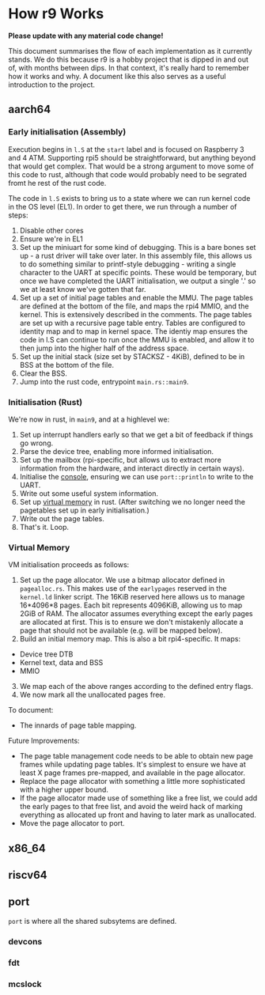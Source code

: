 # How r9 Works

**Please update with any material code change!**

This document summarises the flow of each implementation as it currently stands.  We do this because r9 is a hobby project that is dipped in and out of, with months between dips.  In that context, it's really hard to remember how it works and why.  A document like this also serves as a useful introduction to the project.

## aarch64

### Early initialisation (Assembly)

Execution begins in `l.S` at the `start` label and is focused on Raspberry 3 and 4 ATM.  Supporting rpi5 should be straightforward, but anything beyond that would get complex.  That would be a strong argument to move some of this code to rust, although that code would probably need to be segrated fromt he rest of the rust code.

The code in `l.S` exists to bring us to a state where we can run kernel code in the OS level (EL1).  In order to get there, we run through a number of steps:
1. Disable other cores
2. Ensure we're in EL1
3. Set up the miniuart for some kind of debugging.  This is a bare bones set up - a rust driver will take over later.  In this assembly file, this allows us to do something similar to printf-style debugging - writing a single character to the UART at specific points.  These would be temporary, but once we have completed the UART initialisation, we output a single '.' so we at least know we've gotten that far.
4. Set up a set of initial page tables and enable the MMU.  The page tables are defined at the bottom of the file, and maps the rpi4 MMIO, and the kernel.  This is extensively described in the comments.  The page tables are set up with a recursive page table entry.  Tables are configured to identity map and to map in kernel space.  The identiy map ensures the code in l.S can continue to run once the MMU is enabled, and allow it to then jump into the higher half of the address space.
5. Set up the initial stack (size set by STACKSZ - 4KiB), defined to be in BSS at the bottom of the file.
6. Clear the BSS.
7. Jump into the rust code, entrypoint `main.rs::main9`.

### Initialisation (Rust)

We're now in rust, in `main9`, and at a highlevel we:
1. Set up interrupt handlers early so that we get a bit of feedback if things go wrong.
2. Parse the device tree, enabling more informed initialisation.
3. Set up the mailbox (rpi-specific, but allows us to extract more information from the hardware, and interact directly in certain ways).
4. Initialise the [console](#devcons), ensuring we can use `port::println` to write to the UART.
5. Write out some useful system information.
6. Set up [virtual memory](#virtual-memory) in rust.  (After switching we no longer need the pagetables set up in early initialisation.)
7. Write out the page tables.
8. That's it.  Loop.

### Virtual Memory

VM initialisation proceeds as follows:
1. Set up the page allocator.  We use a bitmap allocator defined in `pagealloc.rs`.  This makes use of the `earlypages` reserved in the `kernel.ld` linker script.  The 16KiB reserved here allows us to manage 16\*4096\*8 pages.  Each bit represents 4096KiB, allowing us to map 2GiB of RAM.  The allocator assumes everything except the early pages are allocated at first.  This is to ensure we don't mistakenly allocate a page that should not be available (e.g. will be mapped below).
2. Build an initial memory map.  This is also a bit rpi4-specific.  It maps:
  - Device tree DTB
  - Kernel text, data and BSS
  - MMIO
3. We map each of the above ranges according to the defined entry flags.
4. We now mark all the unallocated pages free.

To document:
- The innards of page table mapping.

Future Improvements:
- The page table management code needs to be able to obtain new page frames while updating page tables.  It's simplest to ensure we have at least X page frames pre-mapped, and available in the page allocator.
- Replace the page allocator with something a little more sophisticated with a higher upper bound.
- If the page allocator made use of something like a free list, we could add the early pages to that free list, and avoid the weird hack of marking everything as allocated up front and having to later mark as unallocated.
- Move the page allocator to port.

## x86_64

## riscv64

## port

`port` is where all the shared subsytems are defined.

### devcons

### fdt

### mcslock
